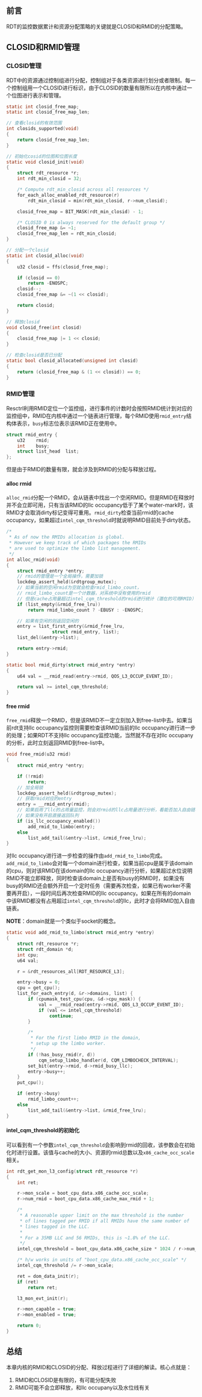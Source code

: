 <!-- #! https://zhuanlan.zhihu.com/p/647040311 -->
<!-- # Resctrl内核实现（二）CLOSID和RMID管理 -->
## 前言

RDT的监控数据累计和资源分配策略的关键就是CLOSID和RMID的分配策略。

## CLOSID和RMID管理

### CLOSID管理

RDT中的资源通过控制组进行分配，控制组对于各类资源进行划分或者限制。每一个控制组用一个CLOSID进行标识，由于CLOSID的数量有限所以在内核中通过一个位图进行表示和管理。

```c
static int closid_free_map;
static int closid_free_map_len;

// 查看closid的有效范围
int closids_supported(void)
{
    return closid_free_map_len;
}

// 初始化cosid的位图和位图长度
static void closid_init(void)
{
    struct rdt_resource *r;
    int rdt_min_closid = 32;

    /* Compute rdt_min_closid across all resources */
    for_each_alloc_enabled_rdt_resource(r)
        rdt_min_closid = min(rdt_min_closid, r->num_closid);

    closid_free_map = BIT_MASK(rdt_min_closid) - 1;

    /* CLOSID 0 is always reserved for the default group */
    closid_free_map &= ~1;
    closid_free_map_len = rdt_min_closid;
}

// 分配一个closid
static int closid_alloc(void)
{
    u32 closid = ffs(closid_free_map);

    if (closid == 0)
        return -ENOSPC;
    closid--;
    closid_free_map &= ~(1 << closid);

    return closid;
}

// 释放closid
void closid_free(int closid)
{
    closid_free_map |= 1 << closid;
}

// 检查closid是否已分配
static bool closid_allocated(unsigned int closid)
{
    return (closid_free_map & (1 << closid)) == 0;
}
```

### RMID管理

Resctrl利用RMID定位一个监控组，进行事件的计数时会按照RMID统计到对应的监控组中，RMID在内核中通过一个链表进行管理，每个RMID使用`rmid_entry`结构体表示，`busy`标志位表示该RMID正在使用中。

```c
struct rmid_entry {
    u32    rmid;
    int    busy;
    struct list_head  list;
};
```

但是由于RMID的数量有限，就会涉及到RMID的分配与释放过程。

#### alloc rmid

`alloc_rmid`分配一个RMID，会从链表中找出一个空闲RMID。但是RMID在释放时并不会立即可用，只有当该RMID的llc occupancy低于了某个water-mark时，该RMID才会取消dirty标记变得可重用。`rmid_dirty`检查当前rmid的cache occupancy，如果超过`intel_cqm_threshold`时就说明RMID目前处于dirty状态。

```c
/*
 * As of now the RMIDs allocation is global.
 * However we keep track of which packages the RMIDs
 * are used to optimize the limbo list management.
 */
int alloc_rmid(void)
{
    struct rmid_entry *entry;
    // rmid的管理是一个全局操作，需要加锁
    lockdep_assert_held(&rdtgroup_mutex);
    // 如果当前的空闲rmid为空就会检查rmid_limbo_count，
    // rmid_limbo_count是一个计数器，对系统中没有使用的rmid
    // 但是cache占用量超过intel_cqm_threshold的rmid进行统计（潜在的可用RMID）
    if (list_empty(&rmid_free_lru))
        return rmid_limbo_count ? -EBUSY : -ENOSPC;

    // 如果有空闲的则返回空闲的
    entry = list_first_entry(&rmid_free_lru,
                 struct rmid_entry, list);
    list_del(&entry->list);

    return entry->rmid;
}

static bool rmid_dirty(struct rmid_entry *entry)
{
    u64 val = __rmid_read(entry->rmid, QOS_L3_OCCUP_EVENT_ID);

    return val >= intel_cqm_threshold;
}
```

#### free rmid

`free_rmid`释放一个RMID，但是该RMID不一定立刻加入到free-list中去。如果当前rdt支持llc occupancy监控则需要检查该RMID当前的llc occupancy进行进一步的处理；如果RDT不支持llc occupancy监控功能，当然就不存在对llc occupany的分析，此时立刻返回RMID到free-list中。

```c
void free_rmid(u32 rmid)
{
    struct rmid_entry *entry;

    if (!rmid)
        return;
    // 加全局锁
    lockdep_assert_held(&rdtgroup_mutex);
    // 获取rmid对应的entry
    entry = __rmid_entry(rmid);
    // 如果启用了llc的占用量监控，则会对rmid的llc占用量进行分析，看能否加入自由链表
    // 如果没有开启直接返回队列
    if (is_llc_occupancy_enabled())
        add_rmid_to_limbo(entry);
    else
        list_add_tail(&entry->list, &rmid_free_lru);
}
```

对llc occupancy进行进一步检查的操作由`add_rmid_to_limbo`完成。`add_rmid_to_limbo`会对每一个domain进行检查，如果当前cpu是属于该domain的cpu，则对该RMID在该domain的llc occupancy进行分析，如果超过水位说明RMID不能立即释放，同时检查该domain上是否有busy的RMID时，如果没有busy的RMID还会额外开启一个定时任务（需要再次检查，如果已有worker不需要再开启），一段时间后再次检查RMID的llc occupancy。如果在所有的domain中该RMID都没有占用超过`intel_cqm_threshold`的llc，此时才会将RMID加入自由链表。

**NOTE**：domain就是一个类似于socket的概念。

```c
static void add_rmid_to_limbo(struct rmid_entry *entry)
{
    struct rdt_resource *r;
    struct rdt_domain *d;
    int cpu;
    u64 val;

    r = &rdt_resources_all[RDT_RESOURCE_L3];

    entry->busy = 0;
    cpu = get_cpu();
    list_for_each_entry(d, &r->domains, list) {
        if (cpumask_test_cpu(cpu, &d->cpu_mask)) {
            val = __rmid_read(entry->rmid, QOS_L3_OCCUP_EVENT_ID);
            if (val <= intel_cqm_threshold)
                continue;
        }

        /*
         * For the first limbo RMID in the domain,
         * setup up the limbo worker.
         */
        if (!has_busy_rmid(r, d))
            cqm_setup_limbo_handler(d, CQM_LIMBOCHECK_INTERVAL);
        set_bit(entry->rmid, d->rmid_busy_llc);
        entry->busy++;
    }
    put_cpu();

    if (entry->busy)
        rmid_limbo_count++;
    else
        list_add_tail(&entry->list, &rmid_free_lru);
}
```

#### intel_cqm_threshold的初始化

可以看到有一个参数`intel_cqm_threshold`会影响到rmid的回收，该参数会在初始化时进行设置。该值与cache的大小、资源的rmid总数以及`x86_cache_occ_scale`相关。

```c
int rdt_get_mon_l3_config(struct rdt_resource *r)
{
    int ret;

    r->mon_scale = boot_cpu_data.x86_cache_occ_scale;
    r->num_rmid = boot_cpu_data.x86_cache_max_rmid + 1;

    /*
     * A reasonable upper limit on the max threshold is the number
     * of lines tagged per RMID if all RMIDs have the same number of
     * lines tagged in the LLC.
     *
     * For a 35MB LLC and 56 RMIDs, this is ~1.8% of the LLC.
     */
    intel_cqm_threshold = boot_cpu_data.x86_cache_size * 1024 / r->num_rmid;

    /* h/w works in units of "boot_cpu_data.x86_cache_occ_scale" */
    intel_cqm_threshold /= r->mon_scale;

    ret = dom_data_init(r);
    if (ret)
        return ret;

    l3_mon_evt_init(r);

    r->mon_capable = true;
    r->mon_enabled = true;

    return 0;
}
```

## 总结

本章内核的RMID和CLOSID的分配、释放过程进行了详细的解读。核心点就是：

1. RMID和CLOSID是有限的，有可能分配失败
2. RMID可能不会立即释放，和llc occupany以及水位线有关
